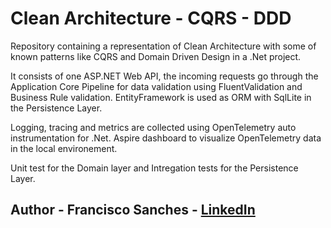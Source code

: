 # Clean Architecture - CQRS - DDD
Repository containing a representation of Clean Architecture with some of known patterns like CQRS and Domain Driven Design in a .Net project.

It consists of one ASP.NET Web API, the incoming requests go through the Application Core Pipeline for data validation using FluentValidation and Business Rule validation.
EntityFramework is used as ORM with SqlLite in the Persistence Layer. 

Logging, tracing and metrics are collected using OpenTelemetry auto instrumentation for .Net.
Aspire dashboard to visualize OpenTelemetry data in the local environement.

Unit test for the Domain layer and Intregation tests for the Persistence Layer. 

## Author - Francisco Sanches - [LinkedIn](https://fr.linkedin.com/in/francisco-sanches-319a7367)
